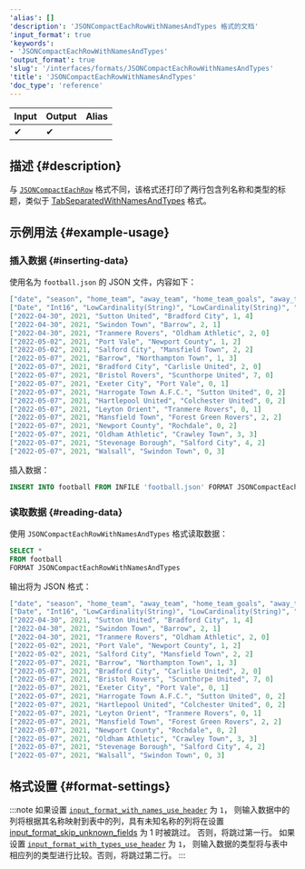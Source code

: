 ```yaml
---
'alias': []
'description': 'JSONCompactEachRowWithNamesAndTypes 格式的文档'
'input_format': true
'keywords':
- 'JSONCompactEachRowWithNamesAndTypes'
'output_format': true
'slug': '/interfaces/formats/JSONCompactEachRowWithNamesAndTypes'
'title': 'JSONCompactEachRowWithNamesAndTypes'
'doc_type': 'reference'
---
```


| Input | Output | Alias |
|-------|--------|-------|
| ✔     | ✔      |       |

## 描述 {#description}

与 [`JSONCompactEachRow`](./JSONCompactEachRow.md) 格式不同，该格式还打印了两行包含列名称和类型的标题，类似于 [TabSeparatedWithNamesAndTypes](../TabSeparated/TabSeparatedWithNamesAndTypes.md) 格式。

## 示例用法 {#example-usage}

### 插入数据 {#inserting-data}

使用名为 `football.json` 的 JSON 文件，内容如下：

```json
["date", "season", "home_team", "away_team", "home_team_goals", "away_team_goals"]
["Date", "Int16", "LowCardinality(String)", "LowCardinality(String)", "Int8", "Int8"]
["2022-04-30", 2021, "Sutton United", "Bradford City", 1, 4]
["2022-04-30", 2021, "Swindon Town", "Barrow", 2, 1]
["2022-04-30", 2021, "Tranmere Rovers", "Oldham Athletic", 2, 0]
["2022-05-02", 2021, "Port Vale", "Newport County", 1, 2]
["2022-05-02", 2021, "Salford City", "Mansfield Town", 2, 2]
["2022-05-07", 2021, "Barrow", "Northampton Town", 1, 3]
["2022-05-07", 2021, "Bradford City", "Carlisle United", 2, 0]
["2022-05-07", 2021, "Bristol Rovers", "Scunthorpe United", 7, 0]
["2022-05-07", 2021, "Exeter City", "Port Vale", 0, 1]
["2022-05-07", 2021, "Harrogate Town A.F.C.", "Sutton United", 0, 2]
["2022-05-07", 2021, "Hartlepool United", "Colchester United", 0, 2]
["2022-05-07", 2021, "Leyton Orient", "Tranmere Rovers", 0, 1]
["2022-05-07", 2021, "Mansfield Town", "Forest Green Rovers", 2, 2]
["2022-05-07", 2021, "Newport County", "Rochdale", 0, 2]
["2022-05-07", 2021, "Oldham Athletic", "Crawley Town", 3, 3]
["2022-05-07", 2021, "Stevenage Borough", "Salford City", 4, 2]
["2022-05-07", 2021, "Walsall", "Swindon Town", 0, 3]
```

插入数据：

```sql
INSERT INTO football FROM INFILE 'football.json' FORMAT JSONCompactEachRowWithNamesAndTypes;
```

### 读取数据 {#reading-data}

使用 `JSONCompactEachRowWithNamesAndTypes` 格式读取数据：

```sql
SELECT *
FROM football
FORMAT JSONCompactEachRowWithNamesAndTypes
```

输出将为 JSON 格式：

```json
["date", "season", "home_team", "away_team", "home_team_goals", "away_team_goals"]
["Date", "Int16", "LowCardinality(String)", "LowCardinality(String)", "Int8", "Int8"]
["2022-04-30", 2021, "Sutton United", "Bradford City", 1, 4]
["2022-04-30", 2021, "Swindon Town", "Barrow", 2, 1]
["2022-04-30", 2021, "Tranmere Rovers", "Oldham Athletic", 2, 0]
["2022-05-02", 2021, "Port Vale", "Newport County", 1, 2]
["2022-05-02", 2021, "Salford City", "Mansfield Town", 2, 2]
["2022-05-07", 2021, "Barrow", "Northampton Town", 1, 3]
["2022-05-07", 2021, "Bradford City", "Carlisle United", 2, 0]
["2022-05-07", 2021, "Bristol Rovers", "Scunthorpe United", 7, 0]
["2022-05-07", 2021, "Exeter City", "Port Vale", 0, 1]
["2022-05-07", 2021, "Harrogate Town A.F.C.", "Sutton United", 0, 2]
["2022-05-07", 2021, "Hartlepool United", "Colchester United", 0, 2]
["2022-05-07", 2021, "Leyton Orient", "Tranmere Rovers", 0, 1]
["2022-05-07", 2021, "Mansfield Town", "Forest Green Rovers", 2, 2]
["2022-05-07", 2021, "Newport County", "Rochdale", 0, 2]
["2022-05-07", 2021, "Oldham Athletic", "Crawley Town", 3, 3]
["2022-05-07", 2021, "Stevenage Borough", "Salford City", 4, 2]
["2022-05-07", 2021, "Walsall", "Swindon Town", 0, 3]
```

## 格式设置 {#format-settings}

:::note
如果设置 [`input_format_with_names_use_header`](/operations/settings/settings-formats.md/#input_format_with_names_use_header) 为 `1`，
则输入数据中的列将根据其名称映射到表中的列，具有未知名称的列将在设置 [input_format_skip_unknown_fields](/operations/settings/settings-formats.md/#input_format_skip_unknown_fields) 为 1 时被跳过。
否则，将跳过第一行。
如果设置 [`input_format_with_types_use_header`](/operations/settings/settings-formats.md/#input_format_with_types_use_header) 为 `1`，
则输入数据的类型将与表中相应列的类型进行比较。否则，将跳过第二行。
:::
